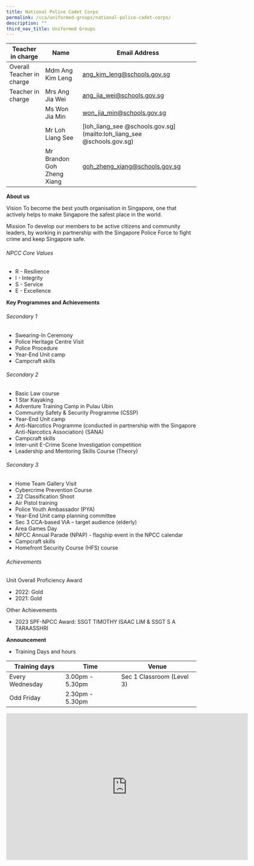 ```yaml
---
title: National Police Cadet Corps
permalink: /cca/uniformed-groups/national-police-cadet-corps/
description: ""
third_nav_title: Uniformed Groups
---
```

| Teacher in charge	| Name 	| Email Address 	|
|---	|---	|---	|
| Overall Teacher in charge	| Mdm Ang Kim Leng	| [ang_kim_leng@schools.gov.sg](mailto:ang_kim_leng@schools.gov.sg)	|
| Teacher in charge	| Mrs Ang Jia Wei	| [ang_jia_wei@schools.gov.sg](mailto:ang_jia_wei@schools.gov.sg)	|
| 	| Ms Won Jia Min	| [won_jia_min@schools.gov.sg](mailto:won_jia_min@schools.gov.sg)	|
| 	| Mr Loh Liang See	| [loh_liang_see @schools.gov.sg](mailto:loh_liang_see @schools.gov.sg)	|
| 	| Mr Brandon Goh Zheng Xiang	| [goh_zheng_xiang@schools.gov.sg](mailto:goh_zheng_xiang@schools.gov.sg)	|


**About us**

Vision
To become the best youth organisation in Singapore, one that actively helps to make Singapore the safest place in the world.

Mission
To develop our members to be active citizens and community leaders, by working in partnership with the Singapore Police Force to fight crime and keep Singapore safe.

###### NPCC Core Values

* R - Resilience
* I - Integrity
* S - Service
* E - Excellence



**Key Programmes and Achievements**

###### Secondary 1

* Swearing-In Ceremony
* Police Heritage Centre Visit
* Police Procedure
* Year-End Unit camp
* Campcraft skills

###### Secondary 2
* Basic Law course
* 1 Star Kayaking
* Adventure Training Camp in Pulau Ubin
* Community Safety &amp; Security Programme (CSSP)
* Year-End Unit camp
* Anti-Narcotics Programme (conducted in partnership with the Singapore Anti-Narcotics Association) (SANA)
* Campcraft skills
* Inter-unit E-Crime Scene Investigation competition
* Leadership and Mentoring Skills Course (Theory)

###### Secondary 3
* Home Team Gallery Visit
* Cybercrime Prevention Course
* .22 Classification Shoot
* Air Pistol training
* Police Youth Ambassador (PYA)
* Year-End Unit camp planning committee
* Sec 3 CCA-based ViA – target audience (elderly)
* Area Games Day 
* NPCC Annual Parade (NPAP) - flagship event in the NPCC calendar
* Campcraft skills
* Homefront Security Course (HFS) course

###### Achievements 

Unit Overall Proficiency Award

* 2022: Gold
* 2021: Gold

Other Achievements 
* 2023 SPF-NPCC Award: SSGT TIMOTHY ISAAC LIM &amp; SSGT S A TARAASSHRI





**Announcement** 

* Training Days and hours

|Training days	| Time	| Venue	|
|---	|---	|---	|
| Every Wednesday	| 3.00pm - 5.30pm	| Sec 1 Classroom (Level 3)	|
| Odd Friday	| 2.30pm - 5.30pm	|	|

<iframe src="https://docs.google.com/presentation/d/e/2PACX-1vRKUrd5L-rRJzsV6T0ZYL98nppazVj6CmC9EE7RGwydfq3UvBdP99F5Ao-_a-87HA/embed?start=true&amp;loop=true&amp;delayms=3000" frameborder="0" width="640" height="389" allowfullscreen="true"></iframe>